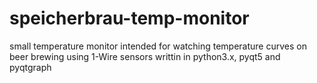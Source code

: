 # speicherbrau-temp-monitor
small temperature monitor intended for watching temperature curves on beer brewing using 1-Wire sensors writtin in python3.x, pyqt5 and pyqtgraph
